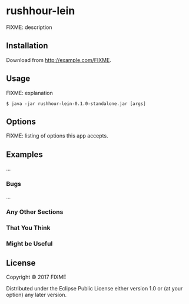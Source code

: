 # rushhour-lein

FIXME: description

## Installation

Download from http://example.com/FIXME.

## Usage

FIXME: explanation

    $ java -jar rushhour-lein-0.1.0-standalone.jar [args]

## Options

FIXME: listing of options this app accepts.

## Examples

...

### Bugs

...

### Any Other Sections
### That You Think
### Might be Useful

## License

Copyright © 2017 FIXME

Distributed under the Eclipse Public License either version 1.0 or (at
your option) any later version.
